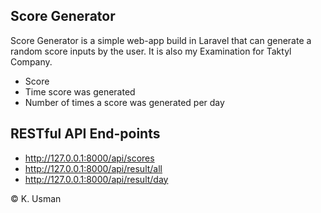 ## Score Generator

Score Generator is a simple web-app build in Laravel that can generate a random score inputs by the user.
It is also my Examination for Taktyl Company.

- Score
- Time score was generated
- Number of times a score was generated per day

## RESTful API End-points

- http://127.0.0.1:8000/api/scores
- http://127.0.0.1:8000/api/result/all
- http://127.0.0.1:8000/api/result/day


© K. Usman